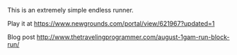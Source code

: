 This is an extremely simple endless runner.

Play it at https://www.newgrounds.com/portal/view/621967?updated=1

Blog post http://www.thetravelingprogrammer.com/august-1gam-run-block-run/